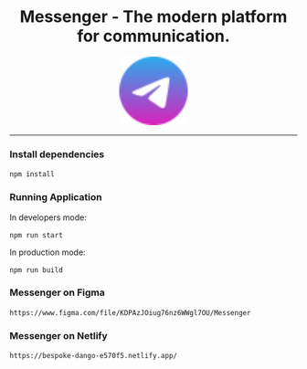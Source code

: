 <h1 align="center">Messenger - The modern platform for communication.</h1>

<p align="center">
  <img src="src/assets/images/logo.svg" alt="angular-logo" width="120px" height="120px"/>
</p>

<hr>

### Install dependencies

```
npm install
```

### Running Application

In developers mode:

```
npm run start
```

In production mode:

```
npm run build
```

### Messenger on Figma

```
https://www.figma.com/file/KDPAzJOiug76nz6WWgl7OU/Messenger
```

### Messenger on Netlify

```
https://bespoke-dango-e570f5.netlify.app/
```